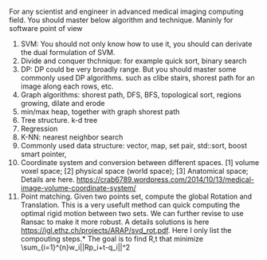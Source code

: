 For any scientist and engineer in advanced medical imaging computing field.
You should master below algorithm and technique. Maninly for software point of view

1. SVM: You should not only know how to use it, you should can derivate the dual formulation of SVM. 
2. Divide and conquer thchnique: for example quick sort, binary search
3. DP: DP could be very broadly range. But you should master some commonly used DP algorithms. such as clibe stairs, shorest path for an image along each rows, etc.
4. Graph algorithms: shorest path, DFS, BFS, topological sort, regions growing, dilate and erode
5. min/max heap, together with graph shorest path
6. Tree structure. k-d tree
7. Regression
8. K-NN: nearest neighbor search
9. Commonly used data structure: vector, map, set pair, std::sort, boost smart pointer,
10. Coordinate system and conversion between different spaces. [1] volume voxel space; [2] physical space (world space); [3] Anatomical space; Details are here. https://crab6789.wordpress.com/2014/10/13/medical-image-volume-coordinate-system/
11. Point matching. Given two points set, compute the global Rotation and Translation. This is a very usefult method can quick computing the optimal rigid motion between two sets. We can further revise to use Ransac to make it more robust. A details solutions is here https://igl.ethz.ch/projects/ARAP/svd_rot.pdf. Here I only list the compouting steps.* The goal is to find R,t that minimize \sum_{i=1}^{n}w_i||Rp_i+t-q_i||^2
